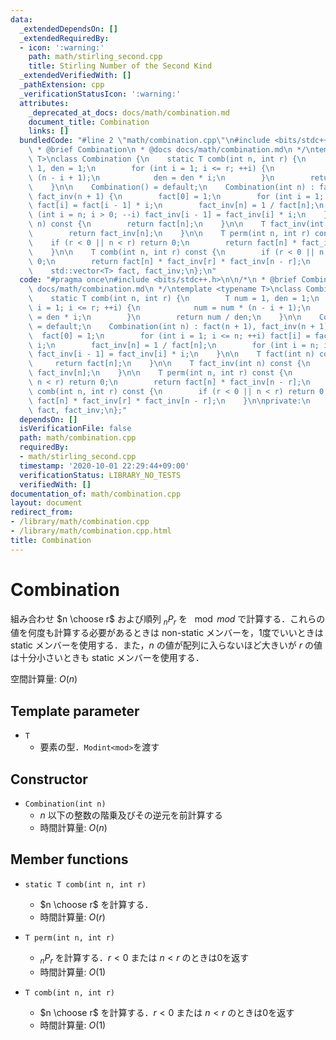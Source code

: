 ```yaml
---
data:
  _extendedDependsOn: []
  _extendedRequiredBy:
  - icon: ':warning:'
    path: math/stirling_second.cpp
    title: Stirling Number of the Second Kind
  _extendedVerifiedWith: []
  _pathExtension: cpp
  _verificationStatusIcon: ':warning:'
  attributes:
    _deprecated_at_docs: docs/math/combination.md
    document_title: Combination
    links: []
  bundledCode: "#line 2 \"math/combination.cpp\"\n#include <bits/stdc++.h>\n\n/*\n\
    \ * @brief Combination\n * @docs docs/math/combination.md\n */\ntemplate <typename\
    \ T>\nclass Combination {\n    static T comb(int n, int r) {\n        T num =\
    \ 1, den = 1;\n        for (int i = 1; i <= r; ++i) {\n            num = num *\
    \ (n - i + 1);\n            den = den * i;\n        }\n        return num / den;\n\
    \    }\n\n    Combination() = default;\n    Combination(int n) : fact(n + 1),\
    \ fact_inv(n + 1) {\n        fact[0] = 1;\n        for (int i = 1; i <= n; ++i)\
    \ fact[i] = fact[i - 1] * i;\n        fact_inv[n] = 1 / fact[n];\n        for\
    \ (int i = n; i > 0; --i) fact_inv[i - 1] = fact_inv[i] * i;\n    }\n\n    T fact(int\
    \ n) const {\n        return fact[n];\n    }\n\n    T fact_inv(int n) const {\n\
    \        return fact_inv[n];\n    }\n\n    T perm(int n, int r) const {\n    \
    \    if (r < 0 || n < r) return 0;\n        return fact[n] * fact_inv[n - r];\n\
    \    }\n\n    T comb(int n, int r) const {\n        if (r < 0 || n < r) return\
    \ 0;\n        return fact[n] * fact_inv[r] * fact_inv[n - r];\n    }\n\nprivate:\n\
    \    std::vector<T> fact, fact_inv;\n};\n"
  code: "#pragma once\n#include <bits/stdc++.h>\n\n/*\n * @brief Combination\n * @docs\
    \ docs/math/combination.md\n */\ntemplate <typename T>\nclass Combination {\n\
    \    static T comb(int n, int r) {\n        T num = 1, den = 1;\n        for (int\
    \ i = 1; i <= r; ++i) {\n            num = num * (n - i + 1);\n            den\
    \ = den * i;\n        }\n        return num / den;\n    }\n\n    Combination()\
    \ = default;\n    Combination(int n) : fact(n + 1), fact_inv(n + 1) {\n      \
    \  fact[0] = 1;\n        for (int i = 1; i <= n; ++i) fact[i] = fact[i - 1] *\
    \ i;\n        fact_inv[n] = 1 / fact[n];\n        for (int i = n; i > 0; --i)\
    \ fact_inv[i - 1] = fact_inv[i] * i;\n    }\n\n    T fact(int n) const {\n   \
    \     return fact[n];\n    }\n\n    T fact_inv(int n) const {\n        return\
    \ fact_inv[n];\n    }\n\n    T perm(int n, int r) const {\n        if (r < 0 ||\
    \ n < r) return 0;\n        return fact[n] * fact_inv[n - r];\n    }\n\n    T\
    \ comb(int n, int r) const {\n        if (r < 0 || n < r) return 0;\n        return\
    \ fact[n] * fact_inv[r] * fact_inv[n - r];\n    }\n\nprivate:\n    std::vector<T>\
    \ fact, fact_inv;\n};"
  dependsOn: []
  isVerificationFile: false
  path: math/combination.cpp
  requiredBy:
  - math/stirling_second.cpp
  timestamp: '2020-10-01 22:29:44+09:00'
  verificationStatus: LIBRARY_NO_TESTS
  verifiedWith: []
documentation_of: math/combination.cpp
layout: document
redirect_from:
- /library/math/combination.cpp
- /library/math/combination.cpp.html
title: Combination
---
```

# Combination

組み合わせ $n \choose r$ および順列 $_n P _r$ を $\mod mod$ で計算する．これらの値を何度も計算する必要があるときは non-static メンバーを，1度でいいときは static メンバーを使用する．また，$n$ の値が配列に入らないほど大きいが $r$ の値は十分小さいときも static メンバーを使用する．

空間計算量: $O(n)$

## Template parameter

- `T`
    - 要素の型．`Modint<mod>`を渡す

## Constructor

- `Combination(int n)`
    - $n$ 以下の整数の階乗及びその逆元を前計算する
    - 時間計算量: $O(n)$

## Member functions

- `static T comb(int n, int r)`
    - $n \choose r$ を計算する．
    - 時間計算量: $O(r)$

- `T perm(int n, int r)`
    - $_n P _r$ を計算する．$r < 0$ または $n < r$ のときは0を返す
    - 時間計算量: $O(1)$

- `T comb(int n, int r)`
    - $n \choose r$ を計算する．$r < 0$ または $n < r$ のときは0を返す
    - 時間計算量: $O(1)$